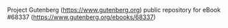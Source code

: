 Project Gutenberg (https://www.gutenberg.org) public repository for eBook #68337 (https://www.gutenberg.org/ebooks/68337)
